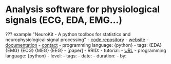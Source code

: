 # Analysis software for physiological signals (ECG, EDA, EMG...)

??? example "NeuroKit -  A python toolbox for statistics and neurophysiological signal processing"
    -   [code repository](https://github.com/neuropsychology/NeuroKit)
    -   [website](http://neurokit.readthedocs.io/en/latest/)
    -   [documentation](https://neurokit.readthedocs.io/en/latest/documentation.html)
    -   [contact](https://github.com/neuropsychology/NeuroKit/issues)
    -   programming language: {python}
    -   tags: {EDA} {EMG} {ECG} {MEG} {EEG} 
    -   [paper]
    -   RRID:
    -   tutorial:
        -   [URL](https://neurokit.readthedocs.io/en/latest/tutorials/index.html)
        -   programming language: {python}
        -   level:
        -   tags:
        -   date:
        -   duration:
        -   by:
